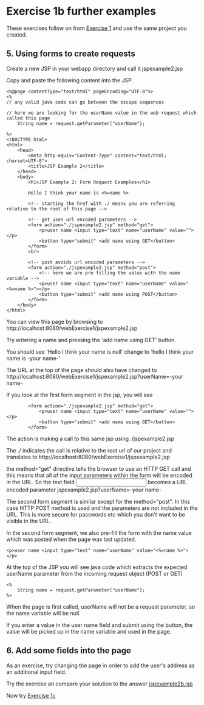 # Exercise 1b further examples

These exercises follow on from [Exercise 1](../session2/Exercise1.md) and use the same project you created.

## 5. Using forms to create requests

Create a new JSP in your webapp directory and call it jspexample2.jsp

Copy and paste the following content into the JSP.

```
<%@page contentType="text/html" pageEncoding="UTF-8"%>
<%
// any valid java code can go between the escape sequences

// here we are looking for the userName value in the web request which called this page
    String name = request.getParameter("userName");

%>
<!DOCTYPE html>
<html>
    <head>
        <meta http-equiv="Content-Type" content="text/html; charset=UTF-8">
        <title>JSP Example 2</title>
    </head>
    <body>
        <h1>JSP Example 2: Form Request Examples</h1>

        Hello I think your name is <%=name %>

        <!-- starting the href with ./ means you are referring relative to the root of this page -->

        <!-- get uses url encoded parameters -->
        <form action="./jspexample2.jsp" method="get">
            <p>user name <input type="text" name="userName" value=""></p>
            <button type="submit" >add name using GET</button>
        </form> 
        <br>

        <!-- post avoids url encoded parameters -->
        <form action="./jspexample2.jsp" method="post">
            <!-- here we are pre filling the value with the name variable -->
            <p>user name <input type="text" name="userName" value="<%=name %>"></p>
            <button type="submit" >add name using POST</button>
        </form> 
    </body>
</html>

```

You can view this page by browsing to http://localhost:8080/webExercise1/jspexample2.jsp

Try entering a name and pressing the 'add name using GET' button.

You should see 'Hello I think your name is null' change to 'hello I think your name is -your name-'

The URL at the top of the page should also have changed to http://localhost:8080/webExercise1/jspexample2.jsp?userName=-your name-

If you look at the first form segment in the jsp, you will see
```
        <form action="./jspexample2.jsp" method="get">
            <p>user name <input type="text" name="userName" value=""></p>
            <button type="submit" >add name using GET</button>
        </form> 
```
The action is making a call to this same jsp using ./jspexample2.jsp 

The ./ indicates the call is relative to the root url of our project and translates to http://localhost:8080/webExercise1/jspexample2.jsp

the method="get" directive tells the browser to use an HTTP GET call and this means that all of the input parameters within the form will be encoded in the URL.
So the text field <input type="text" name="userName"> becomes a URL encoded parameter jspexample2.jsp?userName=-your name-

The second form segment is similar except for the method="post".
In this case HTTP POST method is used and the parameters are not included in the URL. 
This is more secure for passwords etc which you don't want to be visible in the URL.

In the second form segment, we also pre-fill the form with the name value which was posted when the page was last updated.
```
<p>user name <input type="text" name="userName" value="<%=name %>"></p>
```

At the top of the JSP you will see java code which extracts the expected userName parameter from the incoming request object (POST or GET)
```
<%
    String name = request.getParameter("userName");
%>
````
When the page is first called, userName will not be a request parameter, so the name variable will be null.

If you enter a value in the user name field and submit using the button, the value will be picked up in the name variable and used in the page.

## 6. Add some fields into the page
As an exercise, try changing the page in order to add the user's address as an additional input field.

Try the exercise an compare your solution to the answer [jspexample2b.jsp](../session2/webExercise1-answer/src/main/webapp/jspexample2b.jsp)

Now try  [Exercise 1c](../session2/Exercise1c.md)

